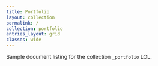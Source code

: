 ```yaml
---
title: Portfolio
layout: collection
permalink: /
collection: portfolio
entries_layout: grid
classes: wide
---
```


Sample document listing for the collection `_portfolio` LOL.

